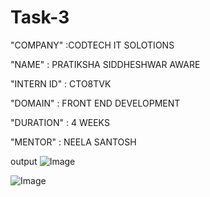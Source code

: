 # Task-3

"COMPANY" :CODTECH IT SOLOTIONS

"NAME" : PRATIKSHA SIDDHESHWAR AWARE

"INTERN ID" : CTO8TVK

"DOMAIN" : FRONT END DEVELOPMENT

"DURATION" : 4 WEEKS

"MENTOR" : NEELA SANTOSH

output
![Image](https://github.com/user-attachments/assets/b71d2c2d-cf52-4893-9b88-eb1a7d03db06)

![Image](https://github.com/user-attachments/assets/ff1a2074-4770-4173-8e0f-da702cf35620)





